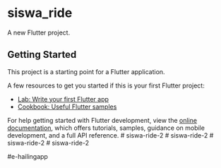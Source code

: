 # siswa_ride

A new Flutter project.

## Getting Started

This project is a starting point for a Flutter application.

A few resources to get you started if this is your first Flutter project:

- [Lab: Write your first Flutter app](https://docs.flutter.dev/get-started/codelab)
- [Cookbook: Useful Flutter samples](https://docs.flutter.dev/cookbook)

For help getting started with Flutter development, view the
[online documentation](https://docs.flutter.dev/), which offers tutorials,
samples, guidance on mobile development, and a full API reference.
#   s i s w a - r i d e - 2 
 
 #   s i s w a - r i d e - 2 
 
 #   s i s w a - r i d e - 2 
 
 #  s i s w a - r i d e - 2 

#e-hailingapp
 
 
